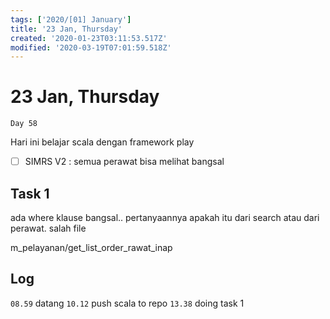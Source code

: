 ```yaml
---
tags: ['2020/[01] January']
title: '23 Jan, Thursday'
created: '2020-01-23T03:11:53.517Z'
modified: '2020-03-19T07:01:59.518Z'
---
```


# 23 Jan, Thursday

`Day 58`

Hari ini belajar scala dengan framework play

- [ ] SIMRS V2 : semua perawat bisa melihat bangsal

## Task 1
ada where klause bangsal.. pertanyaannya apakah itu dari search atau dari perawat.
salah file

m_pelayanan/get_list_order_rawat_inap

## Log
`08.59` datang
`10.12` push scala to repo
`13.38` doing task 1
